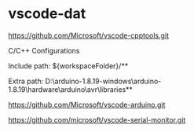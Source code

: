 
# vscode-dat

https://github.com/Microsoft/vscode-cpptools.git

C/C++ Configurations 

Include path: 
${workspaceFolder}/**

Extra path: 
D:\arduino-1.8.19-windows\arduino-1.8.19\hardware\arduino\avr\libraries\**

https://github.com/Microsoft/vscode-arduino.git


https://github.com/microsoft/vscode-serial-monitor.git
